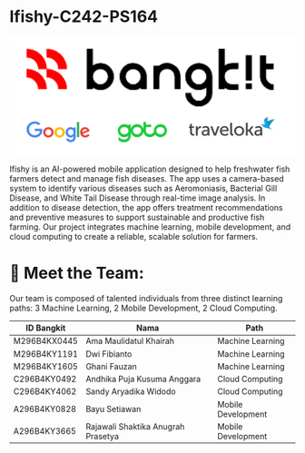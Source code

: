 # Ifishy-C242-PS164

![Ifishy-C242-PS164/Bangkit.png](https://github.com/SandyAryadika/Ifishy-C242-PS164/blob/main/Bangkit.png)

Ifishy is an AI-powered mobile application designed to help freshwater fish farmers detect and manage fish diseases. The app uses a camera-based system to identify various diseases such as Aeromoniasis, Bacterial Gill Disease, and White Tail Disease through real-time image analysis. In addition to disease detection, the app offers treatment recommendations and preventive measures to support sustainable and productive fish farming. Our project integrates machine learning, mobile development, and cloud computing to create a reliable, scalable solution for farmers.

# 👥 Meet the Team:
Our team is composed of talented individuals from three distinct learning paths:
3 Machine Learning, 
2 Mobile Development,
2 Cloud Computing.

| **ID Bangkit**       | **Nama**                                      | **Path**                  |
|-----------------------|-----------------------------------------------|----------------------------|
| M296B4KX0445          | Ama Maulidatul Khairah                        | Machine Learning           |
| M296B4KY1191          | Dwi Fibianto                                  | Machine Learning           |
| M296B4KY1605          | Ghani Fauzan                                  | Machine Learning           |
| C296B4KY0492          | Andhika Puja Kusuma Anggara                   | Cloud Computing            |
| C296B4KY4062          | Sandy Aryadika Widodo                         | Cloud Computing            |
| A296B4KY0828          | Bayu Setiawan                                 | Mobile Development         |
| A296B4KY3665          | Rajawali Shaktika Anugrah Prasetya            | Mobile Development         |
